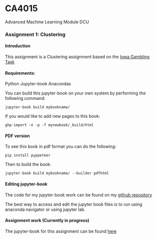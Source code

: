 # CA4015
Advanced Machine Learning Module DCU

### Assignment 1: Clustering

#### Introduction
This assignment is a Clustering assignment based on the [Iowa Gambling Task](https://en.wikipedia.org/wiki/Iowa_gambling_task)

#### Requirements:
Python
Jupyter-book
Anacondas

You can build this jupyter-book on your own system by performing the following command:
```
jupyter-book build mybookname/

```

If you would like to add new pages to this book:
```
ghp-import -n -p -f mynewbook/_build/html

```

#### PDF version
To see this book in pdf format you can do the following:
```
pip install pyppeteer
```

Then to build the book:
```
jupyter-book build mybookname/ --builder pdfhtml
```

#### Editing jupyter-book

The code for my jupyter-book work can be found on my [github repository](https://github.com/mccahim2/ca4015-jupyterbook-assignment1)

The best way to access and edit the jupyter book files is to run using anaconda navigator or using jupyter lab.


#### Assignment work (Currently in progress)
The jupyter-book for this assignment can be found [here](https://mccahim2.github.io/ca4015-jupyterbook-assignment1/)
